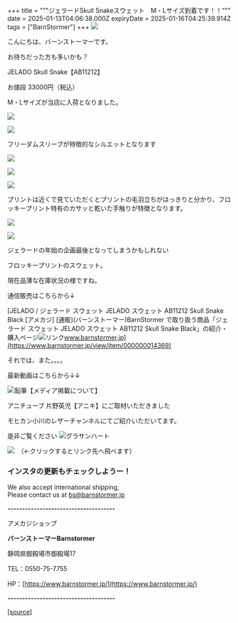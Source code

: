 +++
title = """ジェラードSkull Snakeスウェット　M・Lサイズ到着です！！"""
date = 2025-01-13T04:06:38.000Z
expiryDate = 2025-01-16T04:25:39.914Z
tags = ["BarnStormer"]
+++
[![](https://stat.ameba.jp/user_images/20231023/16/barnstormer-go/b2/03/p/o0420015015354743273.png)](https://ameblo.jp/barnstormer-go/entry-12825670498.html)

こんにちは、バーンストーマーです。

お待ちだった方も多いかも？

JELADO Skull Snake【AB11212】

お値段 33000円（税込）

M・Lサイズが当店に入荷となりました。

[![](https://stat.ameba.jp/user_images/20250108/15/barnstormer-go/23/9b/j/o0500075015530937526.jpg?caw=800)](https://ameblo.jp/barnstormer-go/image-12881662345-15530937526.html)

[![](https://stat.ameba.jp/user_images/20250108/15/barnstormer-go/60/4a/j/o0500075015530937528.jpg?caw=800)](https://ameblo.jp/barnstormer-go/image-12881662345-15530937528.html)

フリーダムスリーブが特徴的なシルエットとなります

[![](https://stat.ameba.jp/user_images/20250108/15/barnstormer-go/ff/04/j/o0500075015530937530.jpg?caw=800)](https://ameblo.jp/barnstormer-go/image-12881662345-15530937530.html)

[![](https://stat.ameba.jp/user_images/20250108/15/barnstormer-go/d0/0e/j/o0500075015530938943.jpg?caw=800)](https://ameblo.jp/barnstormer-go/image-12881662345-15530938943.html)

[![](https://stat.ameba.jp/user_images/20250108/15/barnstormer-go/d9/ba/j/o0500075015530937531.jpg?caw=800)](https://ameblo.jp/barnstormer-go/image-12881662345-15530937531.html)

プリントは近くで見ていただくとプリントの毛羽立ちがはっきりと分かり、フロッキープリント特有のカサッと乾いた手触りが特徴となります。

[![](https://stat.ameba.jp/user_images/20250108/15/barnstormer-go/1a/03/j/o0500075015530938392.jpg?caw=800)](https://ameblo.jp/barnstormer-go/image-12881662345-15530938392.html)

[![](https://stat.ameba.jp/user_images/20250108/15/barnstormer-go/66/f0/j/o0500075015530938425.jpg?caw=800)](https://ameblo.jp/barnstormer-go/image-12881662345-15530938425.html)

ジェラードの年始の企画最後となってしまうかもしれない

フロッキープリントのスウェット。

現在品薄な在庫状況の様ですね。

通信販売はこちらから↓

[JELADO / ジェラード スウェット JELADO スウェット AB11212 Skull Snake Black \[アメカジ\] \[通販\](バーンストーマー)BarnStormer で取り扱う商品「ジェラード スウェット JELADO スウェット AB11212 Skull Snake Black」の紹介・購入ページ![リンク](https://c.stat100.ameba.jp/ameblo/symbols/v3.20.0/svg/gray/editor_link.svg)www.barnstormer.jp](https://www.barnstormer.jp/view/item/000000014369)

それでは、また。。。。

最新動画はこちらから↓↓

![鉛筆](https://stat100.ameba.jp/blog/ucs/img/char/char3/519.png)【メディア掲載について】

アニチューブ 片野英児【アニキ】にご取材いただきました

モヒカン小川のレザーチャンネルにてご紹介いただいてます。

是非ご覧ください ![グラサンハート](https://stat100.ameba.jp/blog/ucs/img/char/char3/148.png)

[![](https://stat.ameba.jp/user_images/20230412/16/barnstormer-go/6a/23/p/o0108010815269242493.png)](https://www.instagram.com/barnstormer_daily/)　（←クリックするとリンク先へ飛べます）

### インスタの更新もチェックしようー！

We also accept international shipping,  
Please contact us at bs@barnstormer.jp

**\-------------------------------------**

アメカジショップ

**バーンストーマーBarnstormer**

静岡県御殿場市御殿場17

TEL：0550-75-7755

HP：[https://www.barnstormer.jp/](https://www.barnstormer.jp/)

**\-------------------------------------**

[[source]](https://ameblo.jp/barnstormer-go/entry-12882270517.html)
